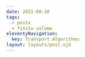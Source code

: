 ```yaml
---
date: 2021-08-30
tags:
  - posts
  - finite volume
eleventyNavigation:
  key: Transport Algorithms
layout: layouts/post.njk
---
```

